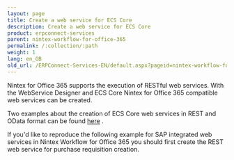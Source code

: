 ```yaml
---
layout: page
title: Create a web service for ECS Core
description: Create a web service for ECS Core
product: erpconnect-services
parent: nintex-workflow-for-office-365
permalink: /:collection/:path
weight: 1
lang: en_GB
old_url: /ERPConnect-Services-EN/default.aspx?pageid=nintex-workflow-for-office-365
---
```


Nintex for Office 365 supports the execution of RESTful web services. With the WebService Designer and ECS Core Nintex for Office 365 compatible web services can be created.

Two examples about the creation of ECS Core web services in REST and OData format can be found [here](../../ecs-core/webserivce-designer/)	.

If you'd like to reproduce the following example for SAP integrated web services in Nintex Workflow for Office 365 you should first create the REST web service for purchase requisition creation.  